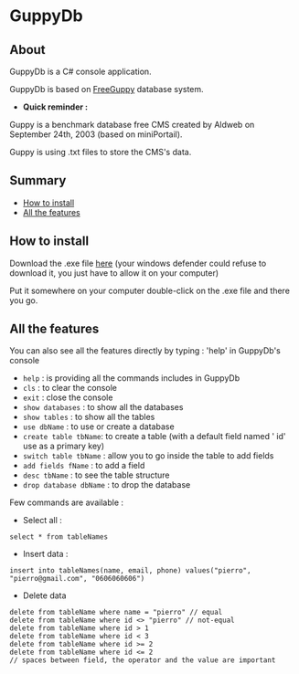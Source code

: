 # GuppyDb

## About

GuppyDb is a C# console application.

GuppyDb is based on [FreeGuppy](https://www.freeguppy.org) database system.

- **Quick reminder :**

Guppy is a benchmark database free CMS created by Aldweb on September 24th, 2003 (based on miniPortail).

Guppy is using .txt files to store the CMS's data.

## Summary

- [How to install](#install)
- [All the features](#features)

## <a name="install"></a>How to install

Download the .exe file <a href="https://github.com/PierroD/GuppyDb/raw/master/GuppyDbConsole/bin/Debug/GuppyDbConsole.exe">here</a> (your windows defender could refuse to download it, you just have to allow it on your computer)

Put it somewhere on your computer double-click on the .exe file and there you go.

## <a name="features"></a>All the features

You can also see all the features directly by typing : 'help' in GuppyDb's console

- `help` : is providing all the commands includes in GuppyDb
- `cls` : to clear the console
- `exit` : close the console
- `show databases` : to show all the databases
- `show tables` : to show all the tables
- `use dbName` : to use or create a database
- `create table tbName`: to create a table (with a default field named ' id' use as a primary key)
- `switch table tbName` : allow you to go inside the table to add fields
- `add fields fName` : to add a field
- `desc tbName` : to see the table structure
- `drop database dbName` : to drop the database

Few commands are available :

- Select all :

```
select * from tableNames
```

- Insert data :

```
insert into tableNames(name, email, phone) values("pierro", "pierro@gmail.com", "0606060606")
```

- Delete data

```
delete from tableName where name = "pierro" // equal
delete from tableName where id <> "pierro" // not-equal
delete from tableName where id > 1
delete from tableName where id < 3
delete from tableName where id >= 2
delete from tableName where id <= 2
// spaces between field, the operator and the value are important
```
